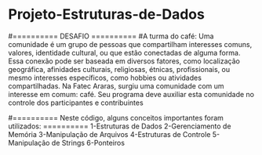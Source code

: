 # Projeto-Estruturas-de-Dados

#========== DESAFIO ==========
#A turma do café:
Uma comunidade é um grupo de pessoas que compartilham interesses
comuns, valores, identidade cultural, ou que estão conectadas de
alguma forma. Essa conexão pode ser baseada em diversos fatores,
como localização geográfica, afinidades culturais, religiosas, étnicas,
profissionais, ou mesmo interesses específicos, como hobbies ou
atividades compartilhadas.
Na Fatec Araras, surgiu uma comunidade com um interesse em
comum: café.
Seu programa deve auxiliar esta comunidade no controle dos
participantes e contribuintes


#========== Neste código, alguns conceitos importantes foram utilizados: ==========
1-Estruturas de Dados
2-Gerenciamento de Memória
3-Manipulação de Arquivos
4-Estruturas de Controle
5-Manipulação de Strings
6-Ponteiros

